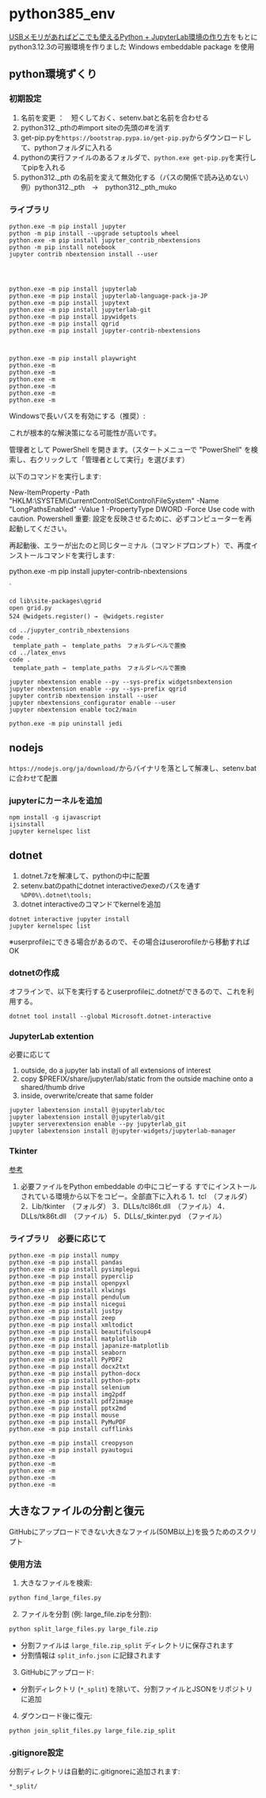 # python385_env

[USBメモリがあればどこでも使えるPython + JupyterLab環境の作り方](https://gammasoft.jp/blog/python-and-jupyterlab-in-usb-stick/)をもとにpython3.12.3の可搬環境を作りました
Windows embeddable package を使用

## python環境ずくり

### 初期設定

1. 名前を変更 ：　短くしておく、setenv.batと名前を合わせる
1. python312._pthの#import siteの先頭の#を消す
1. get-pip.pyを`https://bootstrap.pypa.io/get-pip.py`からダウンロードして、pythonフォルダに入れる
1. pythonの実行ファイルのあるフォルダで、`python.exe get-pip.py`を実行してpipを入れる
1. python312._pth の名前を変えて無効化する（パスの関係で読み込めない）
   例）python312._pth　→　python312._pth_muko

### ライブラリ

```
python.exe -m pip install jupyter
python -m pip install --upgrade setuptools wheel
python.exe -m pip install jupyter_contrib_nbextensions
python -m pip install notebook
jupyter contrib nbextension install --user




python.exe -m pip install jupyterlab
python.exe -m pip install jupyterlab-language-pack-ja-JP
python.exe -m pip install jupytext
python.exe -m pip install jupyterlab-git
python.exe -m pip install ipywidgets
python.exe -m pip install qgrid
python.exe -m pip install jupyter-contrib-nbextensions



python.exe -m pip install playwright
python.exe -m 
python.exe -m 
python.exe -m 
python.exe -m 
python.exe -m 
python.exe -m 

```

Windowsで長いパスを有効にする（推奨）:

これが根本的な解決策になる可能性が高いです。

管理者として PowerShell を開きます。（スタートメニューで "PowerShell" を検索し、右クリックして「管理者として実行」を選びます）

以下のコマンドを実行します:

New-ItemProperty -Path "HKLM:\SYSTEM\CurrentControlSet\Control\FileSystem" -Name "LongPathsEnabled" -Value 1 -PropertyType DWORD -Force
Use code with caution.
Powershell
重要: 設定を反映させるために、必ずコンピューターを再起動してください。

再起動後、エラーが出たのと同じターミナル（コマンドプロンプト）で、再度インストールコマンドを実行します:

python.exe -m pip install jupyter-contrib-nbextensions


`
```
cd lib\site-packages\qgrid
open grid.py
524 @widgets.register() →　@widgets.register

cd ../jupyter_contrib_nbextensions
code .
 template_path →　template_paths　フォルダレベルで置換
cd ../latex_envs
code .
 template_path →　template_paths　フォルダレベルで置換
```

```
jupyter nbextension enable --py --sys-prefix widgetsnbextension
jupyter nbextension enable --py --sys-prefix qgrid
jupyter contrib nbextension install --user
jupyter nbextensions_configurator enable --user
jupyter nbextension enable toc2/main
```


```
python.exe -m pip uninstall jedi
```

## nodejs

`https://nodejs.org/ja/download/`からバイナリを落として解凍し、setenv.batに合わせて配置

### jupyterにカーネルを追加

```
npm install -g ijavascript
ijsinstall
jupyter kernelspec list
```

## dotnet

1. dotnet.7zを解凍して、pythonの中に配置
1. setenv.batのpathにdotnet interactiveのexeのパスを通す
   `%DP0%\.dotnet\tools;`
1. dotnet interactiveのコマンドでkernelを追加

```
dotnet interactive jupyter install
jupyter kernelspec list
```

※userprofileにできる場合があるので、その場合はuserorofileから移動すればOK

### dotnetの作成

オフラインで、以下を実行するとuserprofileに.dotnetができるので、これを利用する。
```
dotnet tool install --global Microsoft.dotnet-interactive
```


### JupyterLab extention

必要に応じて

1. outside, do a jupyter lab install of all extensions of interest
1. copy $PREFIX/share/jupyter/lab/static from the outside machine onto a shared/thumb drive
1. inside, overwrite/create that same folder

```
jupyter labextension install @jupyterlab/toc
jupyter labextension install @jupyterlab/git
jupyter serverextension enable --py jupyterlab_git
jupyter labextension install @jupyter-widgets/jupyterlab-manager
```

### Tkinter

[参考](https://tanakatarou.tech/345/)

1. 必要ファイルをPython embeddable の中にコピーする
   すでにインストールされている環境から以下をコピー。全部直下に入れる
    1．tcl　（フォルダ）
    2．Lib/tkinter　（フォルダ）
    3．DLLs/tcl86t.dll　（ファイル）
    4．DLLs/tk86t.dll　（ファイル）
    5．DLLs/_tkinter.pyd　（ファイル）

### ライブラリ　必要に応じて

```
python.exe -m pip install numpy
python.exe -m pip install pandas
python.exe -m pip install pysimplegui
python.exe -m pip install pyperclip
python.exe -m pip install openpyxl
python.exe -m pip install xlwings
python.exe -m pip install pendulum
python.exe -m pip install nicegui
python.exe -m pip install justpy
python.exe -m pip install zeep
python.exe -m pip install xmltodict
python.exe -m pip install beautifulsoup4
python.exe -m pip install matplotlib
python.exe -m pip install japanize-matplotlib
python.exe -m pip install seaborn
python.exe -m pip install PyPDF2
python.exe -m pip install docx2txt
python.exe -m pip install python-docx
python.exe -m pip install python-pptx
python.exe -m pip install selenium
python.exe -m pip install img2pdf
python.exe -m pip install pdf2image
python.exe -m pip install pptx2md
python.exe -m pip install mouse
python.exe -m pip install PyMuPDF
python.exe -m pip install cufflinks

python.exe -m pip install creopyson
python.exe -m pip install pyautogui
python.exe -m 
python.exe -m 
python.exe -m 
python.exe -m 
python.exe -m 

```


## 大きなファイルの分割と復元

GitHubにアップロードできない大きなファイル(50MB以上)を扱うためのスクリプト

### 使用方法

1. 大きなファイルを検索:
```bash
python find_large_files.py
```

2. ファイルを分割 (例: large_file.zipを分割):
```bash
python split_large_files.py large_file.zip
```
- 分割ファイルは `large_file.zip_split` ディレクトリに保存されます
- 分割情報は `split_info.json` に記録されます

3. GitHubにアップロード:
- 分割ディレクトリ (`*_split`) を除いて、分割ファイルとJSONをリポジトリに追加

4. ダウンロード後に復元:
```bash
python join_split_files.py large_file.zip_split
```

### .gitignore設定
分割ディレクトリは自動的に.gitignoreに追加されます:
```
*_split/
```

